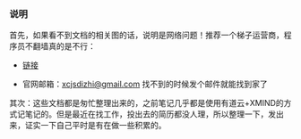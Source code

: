 ### 说明

首先，如果看不到文档的相关图的话，说明是网络问题！推荐一个梯子运营商，程序员不翻墙真的是不行：

* [链接](https://www.windsky.xyz/)

* 官网邮箱：[xcjsdizhi@gmail.com](mailto:xcjsdizhi@gmail.com)    找不到的时候发个邮件就能找到家了



其次：这些文档都是匆忙整理出来的，之前笔记几乎都是使用有道云+XMIND的方式记笔记的。但是最近在找工作，投出去的简历都没人理，所以整理一下，发出来，证实一下自己平时是有在做一些积累的。


